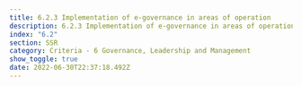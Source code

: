 ```yaml
---
title: 6.2.3 Implementation of e-governance in areas of operation
description: 6.2.3 Implementation of e-governance in areas of operation
index: "6.2"
section: SSR
category: Criteria - 6 Governance, Leadership and Management
show_toggle: true
date: 2022-06-30T22:37:18.492Z
---
```

